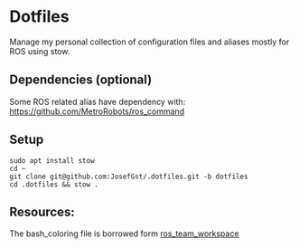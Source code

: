 # Dotfiles
Manage my personal collection of configuration files and aliases mostly for ROS using stow.

## Dependencies (optional)
Some ROS related alias have dependency with:
https://github.com/MetroRobots/ros_command

## Setup
    sudo apt install stow
    cd ~
    git clone git@github.com:JosefGst/.dotfiles.git -b dotfiles
    cd .dotfiles && stow .
    

## Resources:
The bash_coloring file is borrowed form [ros_team_workspace](https://github.com/StoglRobotics/ros_team_workspace/blob/master/scripts/configuration/terminal_coloring.bash)
